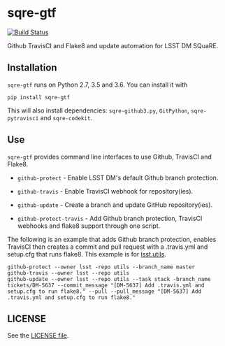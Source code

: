 # sqre-gtf

[![Build Status](https://travis-ci.org/lsst-sqre/sqre-gtf.svg?branch=master)](https://travis-ci.org/lsst-sqre/sqre-gtf)

Github TravisCI and Flake8 and update automation for LSST DM SQuaRE.

## Installation

`sqre-gtf` runs on Python 2.7, 3.5 and 3.6. You can install it with

```
pip install sqre-gtf
```

This will also install dependencies: `sqre-github3.py`, `GitPython`, `sqre-pytravisci` and `sqre-codekit`.

## Use

`sqre-gtf` provides command line interfaces to use Github, TravisCI and Flake8.

* `github-protect` - Enable LSST DM's default Github branch protection.

* `github-travis` - Enable TravisCI webhook for repository(ies).

* `github-update` - Create a branch and update GitHub repository(ies).

* `github-protect-travis` - Add Github branch protection, TravisCI webhooks and flake8 support through one script.

The following is an example that adds Github branch protection, enables TravisCI then creates a commit and pull request with a .travis.yml and setup.cfg that runs flake8. This example is for [lsst.utils](https://github.com/lsst/utils).

```
github-protect --owner lsst -repo utils --branch_name master
github-travis --owner lsst --repo utils
github-update --owner lsst --repo utils --task stack -branch_name tickets/DM-5637 --commit_message "[DM-5637] Add .travis.yml and setup.cfg to run flake8." --pull --pull_message "[DM-5637] Add .travis.yml and setup.cfg to run flake8."
```

## LICENSE

See the [LICENSE file](/LICENSE).